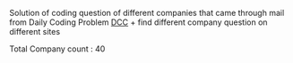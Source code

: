 Solution of coding question of different companies that came through mail from Daily Coding Problem [DCC](https://www.dailycodingproblem.com/) + find different company question on different sites

Total Company count : 40